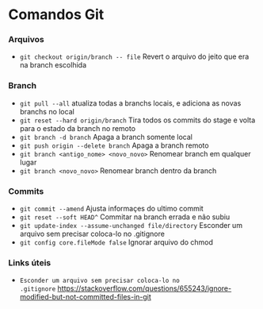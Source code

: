 # Comandos Git
### Arquivos
* <code>git checkout origin/branch -- file</code> Revert o arquivo do jeito que era na branch escolhida
### Branch
* `git pull --all` atualiza todas a branchs locais, e adiciona as novas branchs no local
* <code>git reset --hard origin/branch</code> Tira todos os commits do stage e volta para o estado da branch no remoto
* <code>git branch -d branch</code> Apaga a branch somente local
* <code>git push origin --delete branch</code> Apaga a branch remoto
* <code>git branch <antigo_nome> <novo_novo></code> Renomear branch em qualquer lugar
* <code>git branch <novo_novo></code> Renomear branch dentro da branch
### Commits
* <code>git commit --amend</code> Ajusta informaçes do ultimo commit
* <code>git reset --soft HEAD^</code> Commitar na branch errada e não subiu
* <code>git update-index --assume-unchanged file/directory</code> Esconder um arquivo sem precisar coloca-lo no .gitignore
* <code>git config core.fileMode false</code> Ignorar arquivo do chmod

### Links úteis
* <code>Esconder um arquivo sem precisar coloca-lo no .gitignore</code> https://stackoverflow.com/questions/655243/ignore-modified-but-not-committed-files-in-git
